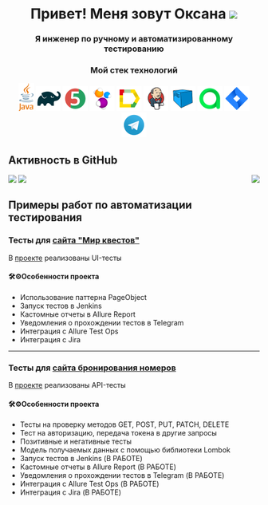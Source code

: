 <h1 align="center">Привет! Меня зовут Оксана
<img src="https://github.com/blackcater/blackcater/raw/main/images/Hi.gif" height="32"/></h1>
<h3 align="center">Я инженер по ручному и автоматизированному тестированию</h3>

<h3 align="center">Мой стек технологий</h3>
<p align="center">
	<a href="https://www.java.com/""><img title="Java" src="https://github.com/OksanaLevi/OksanaLevi/blob/main/logo/java.svg" width="30px href='https://mir-kvestov.ru'"/></a>
	<a href="https://gradle.org/"><img title="Gradle" src="https://github.com/OksanaLevi/OksanaLevi/blob/main/logo/Gradle.svg" width="50px"/></a>
	<a href="https://junit.org/junit5/"><img title="JUnit5" src="https://github.com/OksanaLevi/OksanaLevi/blob/main/logo/JUnit5.svg" width="50px"/></a>
	<a href="https://selenide.org/"><img title="Selenide" src="https://github.com/OksanaLevi/OksanaLevi/blob/main/logo/Selenide.svg" width="50px"/></a>
	<a href="https://github.com/allure-framework"><img title="Allure_Report" src="https://github.com/OksanaLevi/OksanaLevi/blob/main/logo/Allure_Report.svg" width="50px"/></a>
	<a href="https://www.jenkins.io/"><img title="Jenkins" src="https://github.com/OksanaLevi/OksanaLevi/blob/main/logo/Jenkins.svg" width="50px"/></a>
	<a href="https://aerokube.com/selenoid/"><img title="Selenoid" src="https://github.com/OksanaLevi/OksanaLevi/blob/main/logo/Selenoid.svg" width="50px"/></a>
	<a href="https://qameta.io/"><img title="Allure Test Ops" src="https://github.com/OksanaLevi/OksanaLevi/blob/main/logo/AllureTestOps.svg" width="50px"/></a>
	<a href="https://www.atlassian.com/ru/software/jira"><img title="Jira" src="https://github.com/OksanaLevi/OksanaLevi/blob/main/logo/Jira.svg" width="50px"/></a>
	<a href="https://web.telegram.org/"><img title="Telegram" src="https://github.com/OksanaLevi/OksanaLevi/blob/main/logo/Telegram.svg" width="50px"/></a>	
</p>


<h2>Активность в GitHub</h2>

<a href="#"><img src="https://github-readme-stats.vercel.app/api?username=OksanaLevi"/></a>
<a href="#"><img src="https://github-profile-summary-cards.vercel.app/api/cards/repos-per-language?username=OksanaLevi&theme=nord_bright"/></a>
<img align="right" src="https://komarev.com/ghpvc/?username=OksanaLevi&color=003140">

<h2>Примеры работ по автоматизации тестирования</h2>
<h3>Тесты для <a href='https://mir-kvestov.ru'>сайта "Мир квестов"</a></h3>
<p>В <a href='https://github.com/OksanaLevi/Autotests-for-the-MirKvestov-website'>проекте</a> реализованы UI-тесты</p>

<h4>🛠⚙️Особенности проекта</h4>
<ul>
	<li>Использование паттерна PageObject</li>
	<li>Запуск тестов в Jenkins</li>
	<li>Кастомные отчеты в Allure Report</li>
	<li>Уведомления о прохождении тестов в Telegram</li>
	<li>Интеграция с Allure Test Ops</li>
	<li>Интеграция с Jira</li>
</ul>

---

<h3>Тесты для <a href='https://restful-booker.herokuapp.com/apidoc/'>сайта бронирования номеров</a></h3>
<p>В <a href='https://github.com/OksanaLevi/Autotests-for-the-Restful-Booker-website'>проекте</a> реализованы  API-тесты</p>

<h4>🛠⚙️Особенности проекта</h4>
<ul>
	<li>Тесты на проверку методов GET, POST, PUT, PATCH, DELETE</li>
	<li>Тест на авторизацию, передача токена в другие запросы</li>
	<li>Позитивные и негативные тесты</li>
	<li>Модель получаемых данных с помощью библиотеки Lombok</li>
	<li>Запуск тестов в Jenkins (В РАБОТЕ)</li> 
	<li>Кастомные отчеты в Allure Report (В РАБОТЕ)</li>
	<li>Уведомления о прохождении тестов в Telegram (В РАБОТЕ)</li>
	<li>Интеграция с Allure Test Ops (В РАБОТЕ)</li>
	<li>Интеграция с Jira (В РАБОТЕ)</li>	
</ul>
